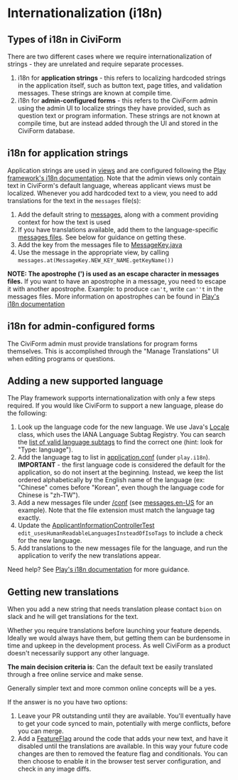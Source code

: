 # Internationalization (i18n)

## Types of i18n in CiviForm

There are two different cases where we require internationalization of strings - they are unrelated and require separate processes.

1. i18n for **application strings** - this refers to localizing hardcoded strings in the application itself, such as button text, page titles, and validation messages. These strings are known at compile time.
2. i18n for **admin-configured forms** - this refers to the CiviForm admin using the admin UI to localize strings they have provided, such as question text or program information. These strings are not known at compile time, but are instead added through the UI and stored in the CiviForm database.

## i18n for application strings

Application strings are used in [views](https://github.com/civiform/civiform/tree/main/server/app/views) and are configured following the [Play framework's i18n documentation](https://www.playframework.com/documentation/2.8.x/JavaI18N). Note that the admin views only contain text in CiviForm's default language, whereas applicant views must be localized. Whenever you add hardcoded text to a view, you need to add translations for the text in the `messages` file(s):

1. Add the default string to [messages](https://github.com/civiform/civiform/blob/main/server/conf/messages), along with a comment providing context for how the text is used
2. If you have translations available, add them to the language-specific [messages files](https://github.com/civiform/civiform/blob/main/server/conf). See below for guidance on getting these.
3. Add the key from the messages file to [MessageKey.java](https://github.com/civiform/civiform/blob/main/server/app/services/MessageKey.java)
4. Use the message in the appropriate view, by calling `messages.at(MessageKey.NEW_KEY_NAME.getKeyName())`

**NOTE: The apostrophe (') is used as an escape character in messages files.** If you want to have an apostrophe in a message, you need to escape it with another apostrophe. Example: to produce `can't`, write `can''t` in the messages files. More information on apostrophes can be found in [Play's i18n documentation](https://www.playframework.com/documentation/2.8.x/JavaI18N#Notes-on-apostrophes)

## i18n for admin-configured forms

The CiviForm admin must provide translations for program forms themselves. This is accomplished through the "Manage Translations" UI when editing programs or questions.

## Adding a new supported language

The Play framework supports internationalization with only a few steps required. If you would like CiviForm to support a new language, please do the following:

1. Look up the language code for the new language. We use Java's [Locale](https://docs.oracle.com/en/java/javase/11/docs/api/java.base/java/util/Locale.html) class, which uses the IANA Language Subtag Registry. You can search the [list of valid language subtags](https://www.iana.org/assignments/language-subtag-registry/language-subtag-registry) to find the correct one (hint: look for "Type: language").
2. Add the language tag to list in [application.conf](https://github.com/civiform/civiform/blob/main/server/conf/application.conf) (under `play.i18n`). **IMPORTANT** - the first language code is considered the default for the application, so do not insert at the beginning. Instead, we keep the list ordered alphabetically by the English name of the language (ex: "Chinese" comes before "Korean", even though the language code for Chinese is "zh-TW").
3. Add a new messages file under [/conf](https://github.com/civiform/civiform/tree/main/server/conf) (see [messages.en-US](https://github.com/civiform/civiform/blob/main/server/conf/messages.en-US) for an example). Note that the file extension must match the language tag exactly.
4. Update the [ApplicantInformationControllerTest](https://github.com/civiform/civiform/blob/main/server/test/controllers/applicant/ApplicantInformationControllerTest.java) `edit_usesHumanReadableLanguagesInsteadOfIsoTags` to include a check for the new language.
5. Add translations to the new messages file for the language, and run the application to verify the new translations appear.

Need help? See [Play's i18n documentation](https://www.playframework.com/documentation/2.8.x/JavaI18N) for more guidance.

## Getting new translations

When you add a new string that needs translation please contact `bion` on slack and he will get translations for the text.

Whether you require translations before launching your feature depends. Ideally we would always have them, but getting them can be burdensome in time and upkeep in the development process. As well CiviForm as a product doesn't necessarily support any other language.

**The main decision criteria is**: Can the default text be easily translated through a free online service and make sense.

Generally simpler text and more common online concepts will be a yes.

If the answer is no you have two options:

1. Leave your PR outstanding until they are available.  You'll eventually have to get your code synced to main, potentially with merge conflicts, before you can merge.
2. Add a [FeatureFlag](feature-flags.md) around the code that adds your new text, and have it disabled until the translations are available.  In this way your future code changes are then to removed the feature flag and conditionals.  You can then choose to enable it in the browser test server configuration, and check in any image diffs.
